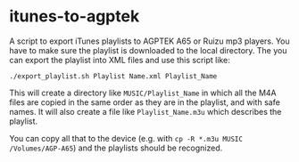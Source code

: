 # itunes-to-agptek

A script to export iTunes playlists to AGPTEK A65 or Ruizu mp3 players. You have to make sure the playlist is downloaded to the local directory.
The you can export the playlist into XML files and use this script like:

`./export_playlist.sh Playlist Name.xml Playlist_Name`

This will create a directory like `MUSIC/Playlist_Name` in which all the M4A files are copied in the same order as they are in the playlist, and with safe names.
It will also create a file like `Playlist_Name.m3u` which describes the playlist. 

You can copy all that to the device (e.g. with `cp -R *.m3u MUSIC /Volumes/AGP-A65`) and the playlists should be recognized.